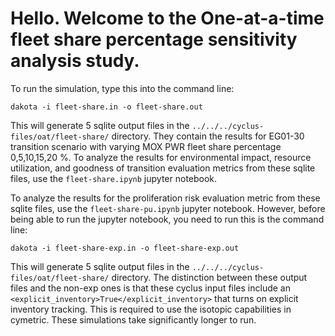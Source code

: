 # Hello. Welcome to the One-at-a-time fleet share percentage sensitivity analysis study. 
To run the simulation, type this into the command line: 

`dakota -i fleet-share.in -o fleet-share.out`

This will generate 5 sqlite output files in the 
`../../../cyclus-files/oat/fleet-share/` directory. 
They contain the results for EG01-30 transition scenario with varying MOX PWR fleet share
percentage 0,5,10,15,20 %. 
To analyze the results for environmental impact, resource utilization, and goodness of transition 
evaluation metrics from these sqlite files, use the `fleet-share.ipynb` jupyter notebook. 

To analyze the results for the proliferation risk evaluation metric from these sqlite files, 
use the `fleet-share-pu.ipynb` jupyter notebook. 
However, before being able to run the jupyter notebook, you need to run this is the command line:

`dakota -i fleet-share-exp.in -o fleet-share-exp.out`

This will generate 5 sqlite output files in the 
`../../../cyclus-files/oat/fleet-share/` directory. 
The distinction between these output files and the non-exp ones is that these cyclus input 
files include an `<explicit_inventory>True</explicit_inventory>` that turns on 
explicit inventory tracking. This is required to use the isotopic capabilities in cymetric. 
These simulations take significantly longer to run. 

